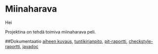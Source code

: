 # Miinaharava

Hei

Projektina on tehdä toimiva miinaharava peli.

##Dokumentaatio
[aiheen kuvaus](dokumentaatio/aiheenKuvausJaRakenne.md),
[tuntikirjanpito](dokumentaatio/tuntikirjanpito.md),
[pit-raportti](https://htmlpreview.github.io/?https://github.com/vasdf/Miinaharava/blob/master/dokumentaatio/pit-raportti/201703051514/index.html),
[checkstyle-raportti](https://htmlpreview.github.io/?https://github.com/vasdf/Miinaharava/blob/master/dokumentaatio/checkstyle-raportti/site/checkstyle.html),
[javadoc](https://htmlpreview.github.io/?https://github.com/vasdf/Miinaharava/blob/master/javadoc/apidocs/index.html)
